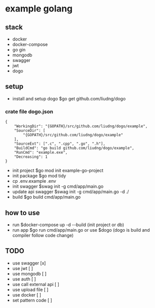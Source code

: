# example golang

## stack

- docker
- docker-compose
- go gin
- mongodb
- swagger
- jwt
- dogo

## setup

- install and setup dogo $go get github.com/liudng/dogo

### crate file dogo.json

```
{
    "WorkingDir": "{GOPATH}/src/github.com/liudng/dogo/example",
    "SourceDir": [
        "{GOPATH}/src/github.com/liudng/dogo/example"
    ],
    "SourceExt": [".c", ".cpp", ".go", ".h"],
    "BuildCmd": "go build github.com/liudng/dogo/example",
    "RunCmd": "example.exe",
    "Decreasing": 1
}
```

- init project $go mod init example-go-project
- init package $go mod tidy
- cp .env.example .env
- init swagger $swag init -g cmd/app/main.go
- update api swagger $swag init -g cmd/app/main.go -d ./
- build $go build cmd/app/main.go

## how to use

- run $docker-compose up -d --build (init project or db)
- run app $go run cmd/app/main.go or use $dogo (dogo is build and compiler follow code change)

## TODO

- use swagger [x]
- use jwt [ ]
- use mongodb [ ]
- use auth [ ]
- use call external api [ ]
- use upload file [ ]
- use docker [ ]
- set pattern code [ ]
